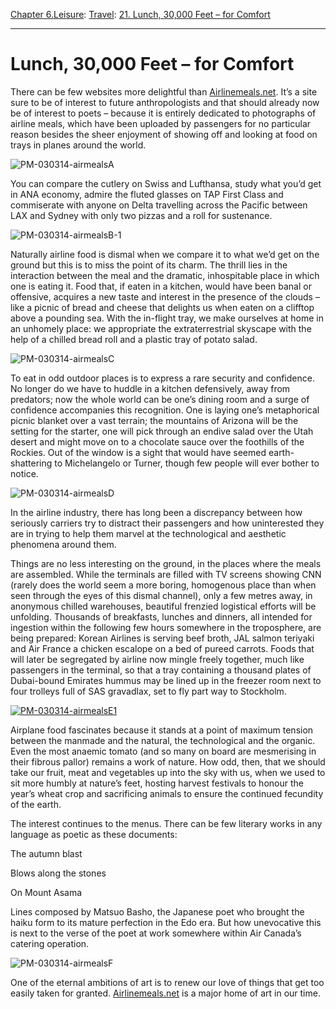 [Chapter 6.Leisure](https://www.theschooloflife.com/thebookoflife/category/leisure/): [Travel](https://www.theschooloflife.com/thebookoflife/category/leisure/travel/): [21. Lunch, 30,000 Feet – for Comfort](https://www.theschooloflife.com/thebookoflife/the-neglected-pleasure-of-airline-meals/)

* * *

# Lunch, 30,000 Feet – for Comfort

There can be few websites more delightful than [Airlinemeals.net](http://airlinemeals.net/). It’s a site sure to be of interest to future anthropologists and that should already now be of interest to poets – because it is entirely dedicated to photographs of airline meals, which have been uploaded by passengers for no particular reason besides the sheer enjoyment of showing off and looking at food on trays in planes around the world.

![PM-030314-airmealsA](https://www.theschooloflife.com/thebookoflife/wp-content/uploads/2014/09/PM-030314-airmealsA.jpg)

You can compare the cutlery on Swiss and Lufthansa, study what you’d get in ANA economy, admire the fluted glasses on TAP First Class and commiserate with anyone on Delta travelling across the Pacific between LAX and Sydney with only two pizzas and a roll for sustenance.

![PM-030314-airmealsB-1](https://www.theschooloflife.com/thebookoflife/wp-content/uploads/2014/09/PM-030314-airmealsB-1.jpg)

Naturally airline food is dismal when we compare it to what we’d get on the ground but this is to miss the point of its charm. The thrill lies in the interaction between the meal and the dramatic, inhospitable place in which one is eating it. Food that, if eaten in a kitchen, would have been banal or offensive, acquires a new taste and interest in the presence of the clouds – like a picnic of bread and cheese that delights us when eaten on a clifftop above a pounding sea. With the in-flight tray, we make ourselves at home in an unhomely place: we appropriate the extraterrestrial skyscape with the help of a chilled bread roll and a plastic tray of potato salad.

![PM-030314-airmealsC](https://www.theschooloflife.com/thebookoflife/wp-content/uploads/2014/09/PM-030314-airmealsC.jpg)

To eat in odd outdoor places is to express a rare security and confidence. No longer do we have to huddle in a kitchen defensively, away from predators; now the whole world can be one’s dining room and a surge of confidence accompanies this recognition. One is laying one’s metaphorical picnic blanket over a vast terrain; the mountains of Arizona will be the setting for the starter, one will pick through an endive salad over the Utah desert and might move on to a chocolate sauce over the foothills of the Rockies. Out of the window is a sight that would have seemed earth-shattering to Michelangelo or Turner, though few people will ever bother to notice.

![PM-030314-airmealsD](https://www.theschooloflife.com/thebookoflife/wp-content/uploads/2014/09/PM-030314-airmealsD1.jpg)

In the airline industry, there has long been a discrepancy between how seriously carriers try to distract their passengers and how uninterested they are in trying to help them marvel at the technological and aesthetic phenomena around them.

Things are no less interesting on the ground, in the places where the meals are assembled. While the terminals are filled with TV screens showing CNN (rarely does the world seem a more boring, homogenous place than when seen through the eyes of this dismal channel), only a few metres away, in anonymous chilled warehouses, beautiful frenzied logistical efforts will be unfolding. Thousands of breakfasts, lunches and dinners, all intended for ingestion within the following few hours somewhere in the troposphere, are being prepared: Korean Airlines is serving beef broth, JAL salmon teriyaki and Air France a chicken escalope on a bed of pureed carrots. Foods that will later be segregated by airline now mingle freely together, much like passengers in the terminal, so that a tray containing a thousand plates of Dubai-bound Emirates hummus may be lined up in the freezer room next to four trolleys full of SAS gravadlax, set to fly part way to Stockholm.

[![PM-030314-airmealsE1](https://www.theschooloflife.com/thebookoflife/wp-content/uploads/2014/10/PM-030314-airmealsE1.jpg)](http://www.thebookoflife.org/wp-content/uploads/2014/10/PM-030314-airmealsE1.jpg)

Airplane food fascinates because it stands at a point of maximum tension between the manmade and the natural, the technological and the organic. Even the most anaemic tomato (and so many on board are mesmerising in their fibrous pallor) remains a work of nature. How odd, then, that we should take our fruit, meat and vegetables up into the sky with us, when we used to sit more humbly at nature’s feet, hosting harvest festivals to honour the year’s wheat crop and sacrificing animals to ensure the continued fecundity of the earth.

The interest continues to the menus. There can be few literary works in any language as poetic as these documents:

The autumn blast

Blows along the stones

On Mount Asama

Lines composed by Matsuo Basho, the Japanese poet who brought the haiku form to its mature perfection in the Edo era. But how unevocative this is next to the verse of the poet at work somewhere within Air Canada’s catering operation.

![PM-030314-airmealsF](https://www.theschooloflife.com/thebookoflife/wp-content/uploads/2014/09/PM-030314-airmealsF.jpg)

One of the eternal ambitions of art is to renew our love of things that get too easily taken for granted. [Airlinemeals.net](http://airlinemeals.net/) is a major home of art in our time.
